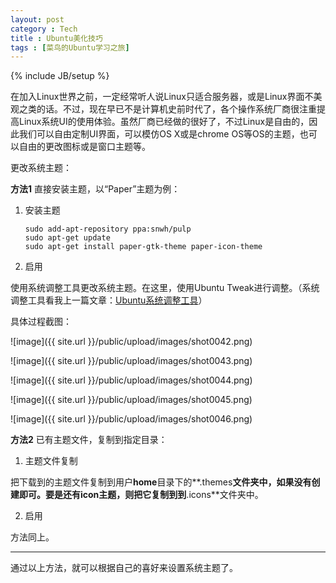 ```yaml
---
layout: post
category : Tech
title : Ubuntu美化技巧
tags : [菜鸟的Ubuntu学习之旅]
---
```

{% include JB/setup %}


在加入Linux世界之前，一定经常听人说Linux只适合服务器，或是Linux界面不美观之类的话。不过，现在早已不是计算机史前时代了，各个操作系统厂商很注重提高Linux系统UI的使用体验。虽然厂商已经做的很好了，不过Linux是自由的，因此我们可以自由定制UI界面，可以模仿OS X或是chrome OS等OS的主题，也可以自由的更改图标或是窗口主题等。

更改系统主题：

**方法1**  直接安装主题，以“Paper”主题为例：

  1. 安装主题
  
         sudo add-apt-repository ppa:snwh/pulp
         sudo apt-get update
         sudo apt-get install paper-gtk-theme paper-icon-theme
		
  2. 启用
  
   使用系统调整工具更改系统主题。在这里，使用Ubuntu Tweak进行调整。（系统调整工具看我上一篇文章：[Ubuntu系统调整工具](http://www.cofcool.net/tech/2015/06/25/ubuntu-system-configure-tools/)）
    
   具体过程截图：
    
   ![image]({{ site.url }}/public/upload/images/shot0042.png)
    
   ![image]({{ site.url }}/public/upload/images/shot0043.png)
    
   ![image]({{ site.url }}/public/upload/images/shot0044.png)
    
   ![image]({{ site.url }}/public/upload/images/shot0045.png)
    
   ![image]({{ site.url }}/public/upload/images/shot0046.png)

**方法2** 已有主题文件，复制到指定目录：

  1. 主题文件复制
  
   把下载到的主题文件复制到用户**home**目录下的**.themes**文件夹中，如果没有创建即可。要是还有icon主题，则把它复制到到**.icons**文件夹中。
    
  2. 启用
  
   方法同上。
    
---

通过以上方法，就可以根据自己的喜好来设置系统主题了。